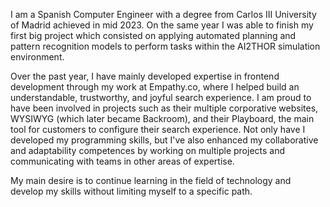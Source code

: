 ---
---

I am a Spanish Computer Engineer with a degree from Carlos III University of Madrid achieved in mid 2023. On the same year I was able to finish my first big project which consisted on applying automated planning and pattern recognition models to perform tasks within the AI2THOR simulation environment.

Over the past year, I have mainly developed expertise in frontend development through my work at Empathy.co, where I helped build an understandable, trustworthy, and joyful search experience. I am proud to have been involved in projects such as their multiple corporative websites, WYSIWYG (which later became Backroom), and their Playboard, the main tool for customers to configure their search experience. Not only have I developed my programming skills, but I've also enhanced my collaborative and adaptability competences by working on multiple projects and communicating with teams in other areas of expertise.

My main desire is to continue learning in the field of technology and develop my skills without limiting myself to a specific path.
